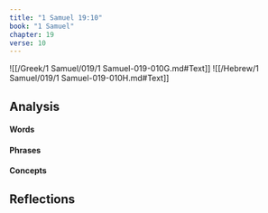 ```yaml
---
title: "1 Samuel 19:10"
book: "1 Samuel"
chapter: 19
verse: 10
---
```

![[/Greek/1 Samuel/019/1 Samuel-019-010G.md#Text]]
![[/Hebrew/1 Samuel/019/1 Samuel-019-010H.md#Text]]

## Analysis

#### Words

#### Phrases

#### Concepts

## Reflections
